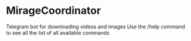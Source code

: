 # MirageCoordinator
Telegram bot for downloading videos and images
Use the /help command to see all the list of all available commands
